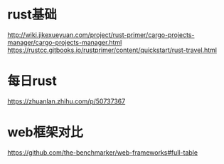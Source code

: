 # rust基础
http://wiki.jikexueyuan.com/project/rust-primer/cargo-projects-manager/cargo-projects-manager.html
https://rustcc.gitbooks.io/rustprimer/content/quickstart/rust-travel.html

# 每日rust
https://zhuanlan.zhihu.com/p/50737367

# web框架对比
https://github.com/the-benchmarker/web-frameworks#full-table